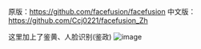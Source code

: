 原版：https://github.com/facefusion/facefusion
中文版：https://github.com/Ccj0221/facefusion_Zh

这里加上了鉴黄、人脸识别(鉴政)
![image](https://github.com/MarkoCa1/FaceFusion/assets/59492330/f962c495-f885-49f1-91f2-dddc70285556)
